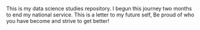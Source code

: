This is my data science studies repository.
I begun this journey two months to end my national service.
This is a letter to my future self, Be proud of who you have become and strive to get better!
